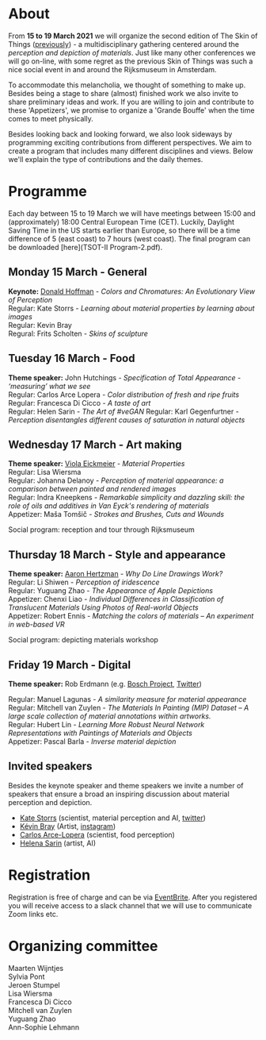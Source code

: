 # About

From **15 to 19 March 2021** we will organize the second edition of The Skin of Things ([previously](https://theskinofthings.github.io)) - a multidisciplinary gathering centered around the *perception and depiction of materials*. Just like many other conferences we will go on-line, with some regret as the previous Skin of Things was such a nice social event in and around the Rijksmuseum in Amsterdam. 

To accommodate this melancholia, we thought of something to make up. Besides being a stage to share (almost) finished work we also invite to share preliminary ideas and work. If you are willing to join and contribute to these 'Appetizers', we promise to organize a 'Grande Bouffe' when the time comes to meet physically.  

Besides looking back and looking forward, we also look sideways by programming exciting contributions from different perspectives. We aim to create a program that includes many different  disciplines and views. Below we'll explain the type of contributions and the daily themes. 





# Programme

Each day between 15 to 19 March we will have meetings between 15:00 and (approximately) 18:00 Central European Time (CET). Luckily, Daylight Saving Time in the US starts earlier than Europe, so there will be a time difference of 5 (east coast) to 7 hours (west coast).  The final program can be downloaded [here](TSOT-II Program-2.pdf).

## Monday 15 March - General
**Keynote:** [Donald Hoffman](https://www.cogsci.uci.edu/~ddhoff/) - *Colors and Chromatures: An Evolutionary View of Perception* <br>
Regular:	Kate Storrs - *Learning about material properties by learning about images*<br>
Regular: Kevin Bray  <br>
Regural: Frits Scholten -  *Skins of sculpture*

## Tuesday 16 March - Food 
**Theme speaker:** John Hutchings - *Specification of Total Appearance - ‘measuring’ what we see*<br>
Regular: Carlos Arce Lopera - *Color distribution of fresh and ripe fruits* <br>
Regular: Francesca Di Cicco - *A taste of art*<br>
Regular: Helen Sarin - *The Art of #veGAN*
Regular: Karl Gegenfurtner  - *Perception disentangles different causes of saturation in natural objects* <br>


## Wednesday 17 March - Art making
**Theme speaker:** [Viola Eickmeier](https://studioviolet.org) - *Material Properties*<br>
Regular: Lisa Wiersma <br>
Regular: Johanna Delanoy - *Perception of material appearance: a comparison between painted and rendered images*<br>
Regular: Indra Kneepkens - *Remarkable simplicity and dazzling skill: the role of oils and additives in Van Eyck's rendering of materials*<br>
Appetizer: Maša Tomšič - *Strokes and Brushes, Cuts and Wounds*

Social program: reception and tour through Rijksmuseum

## Thursday 18 March - Style and appearance
**Theme speaker:** [Aaron Hertzman](https://www.dgp.toronto.edu/~hertzman/) - *Why Do Line Drawings Work?*<br>
Regular:	Li Shiwen - *Perception of iridescence*<br>
Regular:	Yuguang Zhao - *The Appearance of Apple Depictions*<br>
Appetizer:	Chenxi Liao - *Individual Differences in Classification of Translucent Materials Using Photos of Real-world Objects*<br>
Appetizer:	Robert Ennis - *Matching the colors of materials – An experiment in web-based VR*

Social program: depicting materials workshop


## Friday 19 March - Digital
**Theme speaker:** Rob Erdmann (e.g. [Bosch Project](http://boschproject.org/#/), [Twitter](https://twitter.com/erdmann))<br>

Regular:	Manuel Lagunas - *A similarity measure for material appearance*<br>
Regular:	Mitchell van Zuylen - *The Materials In Painting (MIP) Dataset – A large scale collection of material annotations within artworks.*<br>
Regular: Hubert Lin - *Learning More Robust Neural Network Representations with Paintings of Materials and Objects*<br>
Appetizer:	Pascal Barla - *Inverse material depiction*

## Invited speakers
Besides the keynote speaker and theme speakers we invite a number of speakers that ensure a broad an inspiring discussion about material perception and depiction.
- [Kate Storrs](https://www.katestorrs.com) (scientist, material perception and AI, [twitter](https://twitter.com/katestorrs))
- [Kévin Bray](https://kevinbray.biz) (Artist, [instagram](https://www.instagram.com/bray_kevin/))
- [Carlos Arce-Lopera](https://arcelopera.github.io/about/) (scientist, food perception)
- [Helena Sarin](https://twitter.com/glagolista) (artist, AI)

# Registration

Registration is free of charge and can be via [EventBrite](https://www.eventbrite.com/e/the-skin-of-things-ii-tickets-136721115537). After you registered you will receive access to a slack channel that we will use to communicate Zoom links etc. 


# Organizing committee
Maarten Wijntjes<br>
Sylvia Pont<br>
Jeroen Stumpel<br>
Lisa Wiersma<br>
Francesca Di Cicco<br>
Mitchell van Zuylen<br>
Yuguang Zhao<br>
Ann-Sophie Lehmann


